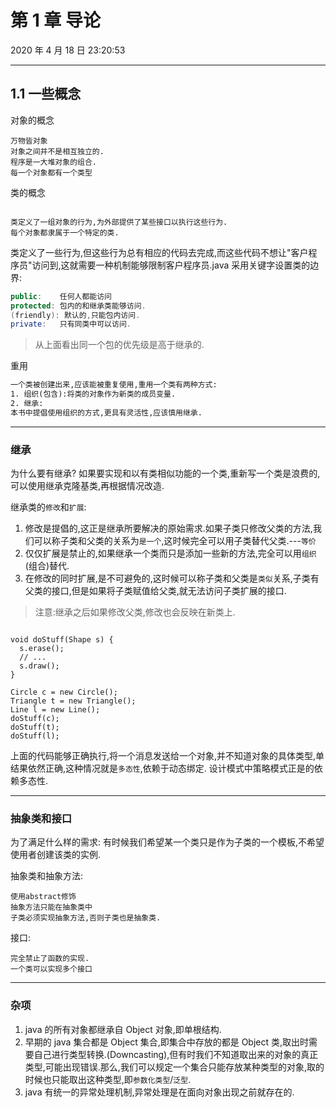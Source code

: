 # 第 1 章 导论

2020 年 4 月 18 日 23:20:53

---

## 1.1 一些概念

对象的概念

```{.line-numbers}
万物皆对象
对象之间并不是相互独立的.
程序是一大堆对象的组合.
每一个对象都有一个类型
```

类的概念

```{.line-numbers}

类定义了一组对象的行为,为外部提供了某些接口以执行这些行为.
每个对象都隶属于一个特定的类.
```

类定义了一些行为,但这些行为总有相应的代码去完成,而这些代码不想让"客户程序员"访问到,这就需要一种机制能够限制客户程序员.java 采用关键字设置类的边界:

```java
public:    任何人都能访问
protected: 包内的和继承类能够访问.
(friendly): 默认的,只能包内访问.
private:   只有同类中可以访问.
```

> 从上面看出同一个包的优先级是高于继承的.

重用

```xml
一个类被创建出来,应该能被重复使用,重用一个类有两种方式:
1. 组织(包含):将类的对象作为新类的成员变量.
2. 继承:
本书中提倡使用组织的方式,更具有灵活性,应该慎用继承.
```

---

### 继承

为什么要有继承?
如果要实现和以有类相似功能的一个类,重新写一个类是浪费的,可以使用继承克隆基类,再根据情况改造.

继承类的`修改`和`扩展`:

1. 修改是提倡的,这正是继承所要解决的原始需求.如果子类只修改父类的方法,我们可以称子类和父类的关系为`是一个`,这时候完全可以用子类替代父类.---`等价`
2. 仅仅扩展是禁止的,如果继承一个类而只是添加一些新的方法,完全可以用`组织`(组合)替代.
3. 在修改的同时扩展,是不可避免的,这时候可以称子类和父类是`类似`关系,子类有父类的接口,但是如果将子类赋值给父类,就无法访问子类扩展的接口.

> 注意:继承之后如果修改父类,修改也会反映在新类上.

```java{.line-numbers}

void doStuff(Shape s) {
  s.erase();
  // ...
  s.draw();
}

Circle c = new Circle();
Triangle t = new Triangle();
Line l = new Line();
doStuff(c);
doStuff(t);
doStuff(l);
```

上面的代码能够正确执行,将一个消息发送给一个对象,并不知道对象的具体类型,单结果依然正确,这种情况就是`多态性`,依赖于动态绑定.
设计模式中策略模式正是的依赖多态性.

---

### 抽象类和接口

为了满足什么样的需求:
有时候我们希望某一个类只是作为子类的一个模板,不希望使用者创建该类的实例.

抽象类和抽象方法:

```{.line-numbers}
使用abstract修饰
抽象方法只能在抽象类中
子类必须实现抽象方法,否则子类也是抽象类.
```

接口:

```{.line-numbers}
完全禁止了函数的实现.
一个类可以实现多个接口
```

---

### 杂项

1. java 的所有对象都继承自 Object 对象,即单根结构.
2. 早期的 java 集合都是 Object 集合,即集合中存放的都是 Object 类,取出时需要自己进行类型转换.(Downcasting),但有时我们不知道取出来的对象的真正类型,可能出现错误.那么,我们可以规定一个集合只能存放某种类型的对象,取的时候也只能取出这种类型,即`参数化类型`/`泛型`.
3. java 有统一的异常处理机制,异常处理是在面向对象出现之前就存在的.
